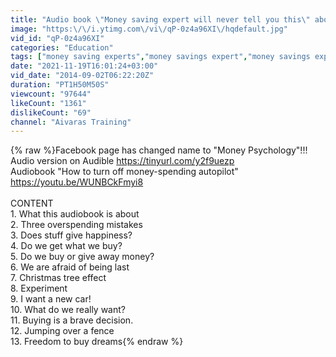 ```yaml
---
title: "Audio book \"Money saving expert will never tell you this\" about how to save money easy"
image: "https:\/\/i.ytimg.com\/vi\/qP-0z4a96XI\/hqdefault.jpg"
vid_id: "qP-0z4a96XI"
categories: "Education"
tags: ["money saving experts","money savings expert","money savings experts"]
date: "2021-11-19T16:01:24+03:00"
vid_date: "2014-09-02T06:22:20Z"
duration: "PT1H50M50S"
viewcount: "97644"
likeCount: "1361"
dislikeCount: "69"
channel: "Aivaras Training"
---
```

{% raw %}Facebook page has changed name to &quot;Money Psychology&quot;!!!<br />Audio version on Audible <a rel="nofollow" target="blank" href="https://tinyurl.com/y2f9uezp">https://tinyurl.com/y2f9uezp</a><br />Audiobook &quot;How to turn off money-spending autopilot&quot; <a rel="nofollow" target="blank" href="https://youtu.be/WUNBCkFmyi8">https://youtu.be/WUNBCkFmyi8</a><br /><br />CONTENT<br />1. What this audiobook is about<br />2. Three overspending mistakes<br />3. Does stuff give happiness?<br />4. Do we get what we buy?<br />5. Do we buy or give away money?<br />6. We are afraid of being last<br />7. Christmas tree effect<br />8. Experiment<br />9. I want a new car!<br />10. What do we really want?<br />11. Buying is a brave decision.<br />12. Jumping over a fence<br />13. Freedom to buy dreams{% endraw %}

